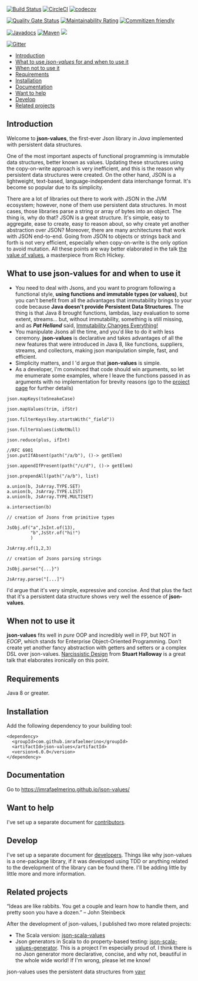 [![Build Status](https://travis-ci.org/imrafaelmerino/json-values.svg?branch=master)](https://travis-ci.org/imrafaelmerino/json-values)
[![CircleCI](https://circleci.com/gh/imrafaelmerino/json-values/tree/master.svg)](https://circleci.com/gh/imrafaelmerino/json-values/tree/master)
[![codecov](https://codecov.io/gh/imrafaelmerino/json-values/branch/master/graph/badge.svg)](https://codecov.io/gh/imrafaelmerino/json-values)

[![Quality Gate Status](https://sonarcloud.io/api/project_badges/measure?project=imrafaelmerino_json-values&metric=alert_status)](https://sonarcloud.io/dashboard?id=imrafaelmerino_json-values)
[![Maintainability Rating](https://sonarcloud.io/api/project_badges/measure?project=imrafaelmerino_json-values&metric=sqale_rating)](https://sonarcloud.io/dashboard?id=imrafaelmerino_json-values)
[![Commitizen friendly](https://img.shields.io/badge/commitizen-friendly-brightgreen.svg)](http://commitizen.github.io/cz-cli/)

[![Javadocs](https://www.javadoc.io/badge/com.github.imrafaelmerino/json-values.svg)](https://www.javadoc.io/doc/com.github.imrafaelmerino/json-values)
[![Maven](https://img.shields.io/maven-central/v/com.github.imrafaelmerino/json-values/5.0.2)](https://search.maven.org/artifact/com.github.imrafaelmerino/json-values/6.0.0/jar)
[![](https://jitpack.io/v/imrafaelmerino/json-values.svg)](https://jitpack.io/#imrafaelmerino/json-values)

[![Gitter](https://badges.gitter.im/json-values/community.svg)](https://gitter.im/json-values/community?utm_source=badge&utm_medium=badge&utm_campaign=pr-badge)

- [Introduction](#introduction)
- [What to use _json-values_ for and when to use it](#whatfor)
- [When not to use it](#notwhatfor)
- [Requirements](#requirements)
- [Installation](#installation)
- [Documentation](https://imrafaelmerino.github.io/json-values/)
- [Want to help](#wth)
- [Develop](#develop)
- [Related projects](#rp)


## <a name="introduction"><a/> Introduction
Welcome to **json-values**, the first-ever Json library in _Java_ implemented with persistent data structures.

One of the most important aspects of functional programming is immutable data structures, better known as values. Updating these structures using the copy-on-write approach is very inefficient, and this is the reason why persistent
data structures were created. On the other hand, JSON is a lightweight, text-based, language-independent data interchange format. It's become so popular due to its simplicity.

There are a lot of libraries out there to work with JSON in the JVM ecosystem; however, none of them use persistent data structures. In most cases, those libraries parse a string or array of bytes into an object. The thing is, why do that? JSON is a great structure.
It's simple, easy to aggregate, ease to create, easy to reason about, so why create yet another abstraction over JSON? Moreover, there are many architectures that work with JSON end-to-end. Going from JSON to objects or strings back and forth is not very
efficient, especially when copy-on-write is the only option to avoid mutation. All these points are way better elaborated in the talk [the value of values](https://www.youtube.com/watch?v=-6BsiVyC1kM), a masterpiece from Rich Hickey.

## <a name="whatfor"><a/> What to use json-values for and when to use it
* You need to deal with Jsons, and you want to program following a functional style, **using functions and immutable types (or values)**,
but you can't benefit from all the advantages that immutability brings to your code because **Java doesn't provide Persistent Data Structures**.
The thing is that Java 8 brought functions, lambdas, lazy evaluation to some extent, streams... but, without immutability,
something is still missing, and as _**Pat Helland**_ said, [Immutability Changes Everything!](http://cidrdb.org/cidr2015/Papers/CIDR15_Paper16.pdf)
* You manipulate Jsons all the time, and you'd like to do it with less ceremony. **json-values** is declarative and takes advantages of all the new features that were introduced
in Java 8, like functions, suppliers, streams, and collectors, making json manipulation simple, fast, and efficient.
* Simplicity matters, and I 'd argue that **json-values** is simple.
* As a developer, I'm convinced that code should win arguments, so let me enumerate some examples, where I
leave the functions passed in as arguments with no implementation for brevity reasons (go to the [project page](https://imrafaelmerino.github.io/json-values/) for further
details)

```
json.mapKeys(toSneakeCase)

json.mapValues(trim, ifStr)

json.filterKeys(key.startsWith("_field"))

json.filterValues(isNotNull)

json.reduce(plus, ifInt)

//RFC 6901
json.putIfAbsent(path("/a/b"), ()-> getElem)

json.appendIfPresent(path("/c/d"), ()-> getElem)

json.prependAll(path("/a/b"), list)

a.union(b, JsArray.TYPE.SET)
a.union(b, JsArray.TYPE.LIST)
a.union(b, JsArray.TYPE.MULTISET)

a.intersection(b)

// creation of Jsons from primitive types

JsObj.of("a",JsInt.of(13),
         "b",JsStr.of("hi!")
         )

JsArray.of(1,2,3)

// creation of Jsons parsing strings

JsObj.parse("{...}")

JsArray.parse("[...]")
```
I'd argue that it's very simple, expressive and concise. And that plus the fact that it's a persistent
data structure shows very well the essence of **json-values**.
## <a name="notwhatfor"><a/> When not to use it
**json-values** fits well in _pure_ OOP and incredibly well in FP, but NOT in _EOOP_, which stands for
Enterprise Object-Oriented Programming. Don't create yet another fancy abstraction with getters and setters
or a complex DSL over json-values. [Narcissistic Design](https://www.youtube.com/watch?v=LEZv-kQUSi4) from **Stuart Halloway** is a
great talk that elaborates ironically on this point.
## <a name="requirements"><a/> Requirements
Java 8 or greater.
## <a name="installation"><a/> Installation
Add the following dependency to your building tool:
```
<dependency>
  <groupId>com.github.imrafaelmerino</groupId>
  <artifactId>json-values</artifactId>
  <version>6.0.0</version>
</dependency>
```

## <a ><a/> Documentation
Go to https://imrafaelmerino.github.io/json-values/
## <a name="wth"><a/> Want to help
I've set up a separate document for [contributors](./CONTRIBUTING.md).
## <a name="develop"><a/> Develop
I've set up a separate document for [developers](./developers.md). Things like why json-values is a one-package library, if it was developed using TDD or anything related to the
development of the library can be found there. I'll be adding little by little more and more
information.
## <a name="rp"><a/> Related projects
“Ideas are like rabbits. You get a couple and learn how to handle them, and pretty soon you have a dozen.” – John Steinbeck

After the development of json-values, I published two more related projects:
* The Scala version: [json-scala-values](https://github.com/imrafaelmerino/json-scala-values)
* Json generators in Scala to do property-based testing: [json-scala-values-generator](https://github.com/imrafaelmerino/json-scala-values-generator). This is a
project I'm especially proud of. I think there is no Json generator more declarative, concise, and why not, beautiful in the
whole wide world! If I'm wrong, please let me know!

json-values uses the persistent data structures from [vavr](https://www.vavr.io/)


